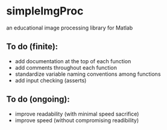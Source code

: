 # simpleImgProc
an educational image processing library for Matlab

## To do (finite):
* add documentation at the top of each function
* add comments throughout each function
* standardize variable naming conventions among functions
* add input checking (asserts)

## To do (ongoing):
* improve readability (with minimal speed sacrifice)
* improve speed (without compromising readibility)
